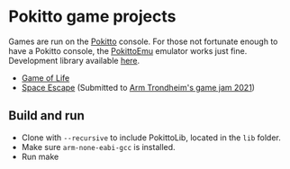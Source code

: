 # Pokitto game projects
Games are run on the [Pokitto](https://pokitto.com) console. For those not fortunate enough to have a Pokitto console, the [PokittoEmu](https://github.com/felipemanga/PokittoEmu) emulator works just fine. Development library available [here](https://github.com/pixelbath/PokittoLib).
* [Game of Life](https://github.com/akberg/pokitto-projects/tree/master/GameOfLife)
* [Space Escape](https://github.com/akberg/pokitto-projects/tree/master/SpaceEscape) (Submitted to [Arm Trondheim's game jam 2021](https://itch.io/jam/game-jarm-norway-2021/entries))

## Build and run

* Clone with `--recursive` to include PokittoLib, located in the `lib` folder.
* Make sure `arm-none-eabi-gcc` is installed.
* Run make